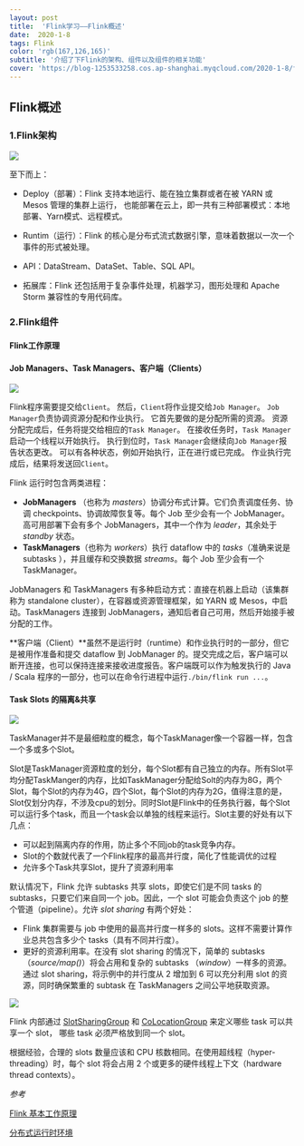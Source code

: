 ```yaml
---
layout: post
title:  'Flink学习——Flink概述'
date:  2020-1-8
tags: Flink
color: 'rgb(167,126,165)'
subtitle: '介绍了下Flink的架构、组件以及组件的相关功能'
cover: 'https://blog-1253533258.cos.ap-shanghai.myqcloud.com/2020-1-8/flink_1.jpg'
---
```




## Flink概述

### 1.Flink架构

![](https://blog-1253533258.cos.ap-shanghai.myqcloud.com/2020-1-8/flink_1.jpg)

至下而上：

- Deploy（部署）：Flink 支持本地运行、能在独立集群或者在被 YARN 或 Mesos 管理的集群上运行， 也能部署在云上，即一共有三种部署模式：本地部署、Yarn模式、远程模式。

- Runtim（运行）：Flink 的核心是分布式流式数据引擎，意味着数据以一次一个事件的形式被处理。
- API：DataStream、DataSet、Table、SQL API。
- 拓展库：Flink 还包括用于复杂事件处理，机器学习，图形处理和 Apache Storm 兼容性的专用代码库。

### 2.Flink组件

#### Flink工作原理

#### Job Managers、Task Managers、客户端（Clients）

![](https://blog-1253533258.cos.ap-shanghai.myqcloud.com/2020-1-8/flink_2.png)

Flink程序需要提交给`Client`。 然后，`Client`将作业提交给`Job Manager`。 `Job Manager`负责协调资源分配和作业执行。 它首先要做的是分配所需的资源。 资源分配完成后，任务将提交给相应的`Task Manager`。 在接收任务时，`Task Manager`启动一个线程以开始执行。 执行到位时，`Task Manager`会继续向`Job Manager`报告状态更改。 可以有各种状态，例如开始执行，正在进行或已完成。 作业执行完成后，结果将发送回`Client`。

Flink 运行时包含两类进程：

- **JobManagers** （也称为 *masters*）协调分布式计算。它们负责调度任务、协调 checkpoints、协调故障恢复等。每个 Job 至少会有一个 JobManager。高可用部署下会有多个 JobManagers，其中一个作为 *leader*，其余处于 *standby* 状态。
- **TaskManagers**（也称为 *workers*）执行 dataflow 中的 *tasks*（准确来说是 subtasks ），并且缓存和交换数据 *streams*。每个 Job 至少会有一个 TaskManager。

JobManagers 和 TaskManagers 有多种启动方式：直接在机器上启动（该集群称为 standalone cluster），在容器或资源管理框架，如 YARN 或 Mesos，中启动。TaskManagers 连接到 JobManagers，通知后者自己可用，然后开始接手被分配的工作。

**客户端（Client）**虽然不是运行时（runtime）和作业执行时的一部分，但它是被用作准备和提交 dataflow 到 JobManager 的。提交完成之后，客户端可以断开连接，也可以保持连接来接收进度报告。客户端既可以作为触发执行的 Java / Scala 程序的一部分，也可以在命令行进程中运行`./bin/flink run ...`。

#### Task Slots 的隔离&共享

![](https://blog-1253533258.cos.ap-shanghai.myqcloud.com/2020-1-8/flink_3.png)

 TaskManager并不是最细粒度的概念，每个TaskManager像一个容器一样，包含一个多或多个Slot。

Slot是TaskManager资源粒度的划分，每个Slot都有自己独立的内存。所有Slot平均分配TaskManger的内存，比如TaskManager分配给Solt的内存为8G，两个Slot，每个Slot的内存为4G，四个Slot，每个Slot的内存为2G，值得注意的是，Slot仅划分内存，不涉及cpu的划分。同时Slot是Flink中的任务执行器，每个Slot可以运行多个task，而且一个task会以单独的线程来运行。Slot主要的好处有以下几点：

- 可以起到隔离内存的作用，防止多个不同job的task竞争内存。
- Slot的个数就代表了一个Flink程序的最高并行度，简化了性能调优的过程
- 允许多个Task共享Slot，提升了资源利用率



默认情况下，Flink 允许 subtasks 共享 slots，即使它们是不同 tasks 的 subtasks，只要它们来自同一个 job。因此，一个 slot 可能会负责这个 job 的整个管道（pipeline）。允许 *slot sharing* 有两个好处：

- Flink 集群需要与 job 中使用的最高并行度一样多的 slots。这样不需要计算作业总共包含多少个 tasks（具有不同并行度）。
- 更好的资源利用率。在没有 slot sharing 的情况下，简单的 subtasks（*source/map()*）将会占用和复杂的 subtasks （*window*）一样多的资源。通过 slot sharing，将示例中的并行度从 2 增加到 6 可以充分利用 slot 的资源，同时确保繁重的 subtask 在 TaskManagers 之间公平地获取资源。

![](https://blog-1253533258.cos.ap-shanghai.myqcloud.com/2020-1-8/flink_4.png)

Flink 内部通过 [SlotSharingGroup](https://github.com/apache/flink/blob/master//flink-runtime/src/main/java/org/apache/flink/runtime/jobmanager/scheduler/SlotSharingGroup.java) 和 [CoLocationGroup](https://github.com/apache/flink/blob/master//flink-runtime/src/main/java/org/apache/flink/runtime/jobmanager/scheduler/CoLocationGroup.java) 来定义哪些 task 可以共享一个 slot， 哪些 task 必须严格放到同一个 slot。

根据经验，合理的 slots 数量应该和 CPU 核数相同。在使用超线程（hyper-threading）时，每个 slot 将会占用 2 个或更多的硬件线程上下文（hardware thread contexts）。



*参考*

[Flink 基本工作原理](https://blog.csdn.net/sxiaobei/article/details/80861070)

[分布式运行时环境](https://ci.apache.org/projects/flink/flink-docs-master/zh/concepts/runtime.html)